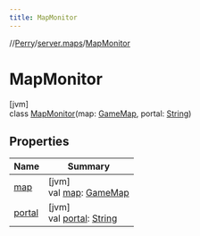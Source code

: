 ```yaml
---
title: MapMonitor
---
```

//[Perry](../../../index.html)/[server.maps](../index.html)/[MapMonitor](index.html)



# MapMonitor



[jvm]\
class [MapMonitor](index.html)(map: [GameMap](../-game-map/index.html), portal: [String](https://kotlinlang.org/api/latest/jvm/stdlib/kotlin/-string/index.html))



## Properties


| Name | Summary |
|---|---|
| [map](map.html) | [jvm]<br>val [map](map.html): [GameMap](../-game-map/index.html) |
| [portal](portal.html) | [jvm]<br>val [portal](portal.html): [String](https://kotlinlang.org/api/latest/jvm/stdlib/kotlin/-string/index.html) |

